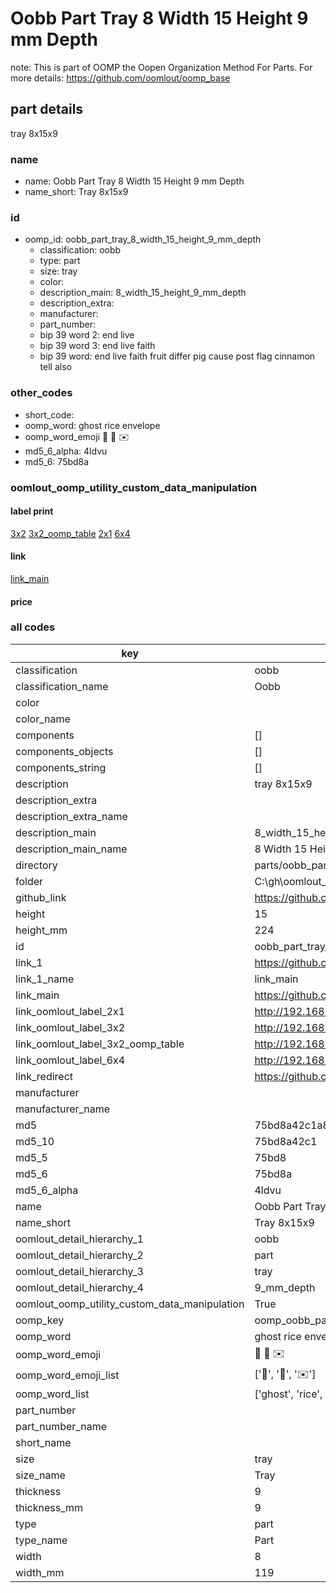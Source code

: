 # Oobb Part Tray 8 Width 15 Height 9 mm Depth  

note: This is part of OOMP the Oopen Organization Method For Parts. For more details: https://github.com/oomlout/oomp_base

##  part details
  



tray 8x15x9



### name
* name: Oobb Part Tray 8 Width 15 Height 9 mm Depth
* name_short: Tray 8x15x9 
### id
* oomp_id: oobb_part_tray_8_width_15_height_9_mm_depth
  * classification: oobb
  * type: part
  * size: tray
  * color: 
  * description_main: 8_width_15_height_9_mm_depth
  * description_extra: 
  * manufacturer: 
  * part_number: 
  * bip 39 word 2: end live
  * bip 39 word 3: end live faith
  * bip 39 word: end live faith fruit differ pig cause post flag cinnamon tell also

### other_codes
* short_code: 
* oomp_word: ghost rice envelope
* oomp_word_emoji :ghost: :rice: :envelope:
* md5_6_alpha: 4ldvu
* md5_6: 75bd8a






### oomlout_oomp_utility_custom_data_manipulation
#### label print
[3x2](http://192.168.1.245:1112/?label=oomp%204ldvu)
[3x2_oomp_table](http://192.168.1.108:1112/?label=oomp%204ldvu)
[2x1](http://192.168.1.242:1112/?label=oomp%204ldvu)
[6x4](http://192.168.1.55:1112/?label=oomp%204ldvu)    

#### link

[link_main](https://github.com/oomlout/oomlout_oobb_version_4_generated_parts/tree/main/navigation_oomp/oobb/part/tray/8_width_15_height_9_mm_depth/part)                              

#### price







### all codes 
| key | value |  
| --- | --- |  
| classification | oobb |  
| classification_name | Oobb |  
| color |  |  
| color_name |  |  
| components | [] |  
| components_objects | [] |  
| components_string | [] |  
| description | tray 8x15x9 |  
| description_extra |  |  
| description_extra_name |  |  
| description_main | 8_width_15_height_9_mm_depth |  
| description_main_name | 8 Width 15 Height 9 mm Depth |  
| directory | parts/oobb_part_tray_8_width_15_height_9_mm_depth |  
| folder | C:\gh\oomlout_oobb_version_4_generated_parts\parts\oobb_part_tray_8_width_15_height_9_mm_depth |  
| github_link | https://github.com/oomlout/oomlout_oomp_part_src/tree/main/parts/oobb_part_tray_8_width_15_height_9_mm_depth |  
| height | 15 |  
| height_mm | 224 |  
| id | oobb_part_tray_8_width_15_height_9_mm_depth |  
| link_1 | https://github.com/oomlout/oomlout_oobb_version_4_generated_parts/tree/main/navigation_oomp/oobb/part/tray/8_width_15_height_9_mm_depth/part |  
| link_1_name | link_main |  
| link_main | https://github.com/oomlout/oomlout_oobb_version_4_generated_parts/tree/main/navigation_oomp/oobb/part/tray/8_width_15_height_9_mm_depth/part |  
| link_oomlout_label_2x1 | http://192.168.1.242:1112/?label=oomp%204ldvu |  
| link_oomlout_label_3x2 | http://192.168.1.245:1112/?label=oomp%204ldvu |  
| link_oomlout_label_3x2_oomp_table | http://192.168.1.108:1112/?label=oomp%204ldvu |  
| link_oomlout_label_6x4 | http://192.168.1.55:1112/?label=oomp%204ldvu |  
| link_redirect | https://github.com/oomlout/oomlout_oobb_version_4_generated_parts/tree/main/parts/oobb_tray_08_15_09 |  
| manufacturer |  |  
| manufacturer_name |  |  
| md5 | 75bd8a42c1a8a492921ee5dca420aa4c |  
| md5_10 | 75bd8a42c1 |  
| md5_5 | 75bd8 |  
| md5_6 | 75bd8a |  
| md5_6_alpha | 4ldvu |  
| name | Oobb Part Tray 8 Width 15 Height 9 mm Depth |  
| name_short | Tray 8x15x9  |  
| oomlout_detail_hierarchy_1 | oobb |  
| oomlout_detail_hierarchy_2 | part |  
| oomlout_detail_hierarchy_3 | tray |  
| oomlout_detail_hierarchy_4 | 9_mm_depth |  
| oomlout_oomp_utility_custom_data_manipulation | True |  
| oomp_key | oomp_oobb_part_tray_8_width_15_height_9_mm_depth |  
| oomp_word | ghost rice envelope |  
| oomp_word_emoji | :ghost: :rice: :envelope: |  
| oomp_word_emoji_list | [':ghost:', ':rice:', ':envelope:'] |  
| oomp_word_list | ['ghost', 'rice', 'envelope'] |  
| part_number |  |  
| part_number_name |  |  
| short_name |  |  
| size | tray |  
| size_name | Tray |  
| thickness | 9 |  
| thickness_mm | 9 |  
| type | part |  
| type_name | Part |  
| width | 8 |  
| width_mm | 119 |  
